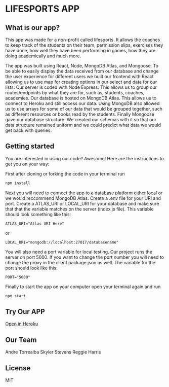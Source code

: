 # LIFESPORTS APP

## What is our app?
This app was made for a non-profit called lifesports. It allows the coaches to keep track of the students on their team, permission slips, exercises they have done, how well they have been performing in games, how they are doing academically and much more. 

The app was built using React, Node, MongoDB Atlas, and Mongoose. To be able to easily display the data received from our database and change the user experience for different users we built our frontend with React allowing us to use map for creating options in our select and data for our lists. 
Our server is coded with Node Express. This allows us to group our routes/endpoints by what they are for, such as, students, coaches, academies. 
Our database is hosted on MongoDB Atlas. This allows us to connect to Heroku and still access our data. Using MongoDB also allowed us to use arrays for some of our data that would be grouped together, such as different resources or books read by the students.
Finally Mongoose gave our database structure. We created our schemas with it so that our data structure remained uniform and we could predict what data we would get back with queries.

## Getting started
You are interested in using our code? Awesome! Here are the instructions to get you on your way:

First after cloning or forking the code in your terminal run
```bash
npm install
```

Next you will need to connect the app to a database platform either local or we would reccommend MongoDB Atlas. Create a .env file for your URI and port. Create a ATLAS_URI or LOCAL_URI for your database and make sure that that the variable matches on the server (index.js file). This variable should look something like this:
```
ATLAS_URI="Atlas URI Here"
```
or
```
LOCAL_URI="mongodb://localhost:27017/databasename"
```

You will also need a port variable for local testing. Our project runs the server on port 5000. If you want to change the port number you will need to change the proxy in the client package.json as well. The variable for the port should look like this:
```
PORT="5000"
```

Finally to start the app on your computer open your terminal again and run
```bash
npm start
```

## Try Our APP
[Open in Heroku]()

## Our Team
Andre Torrealba
Skyler Stevens
Reggie Harris

## License
MIT
